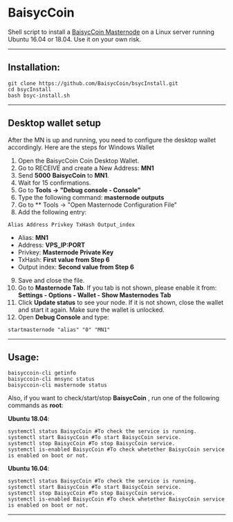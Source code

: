 # BaisycCoin
Shell script to install a [BaisycCoin Masternode](https://www.baisyc.io/) on a Linux server running Ubuntu 16.04 or 18.04. Use it on your own risk.

***
## Installation:
```
git clone https://github.com/BaisycCoin/bsycInstall.git
cd bsycInstall
bash bsyc-install.sh
```
***

## Desktop wallet setup

After the MN is up and running, you need to configure the desktop wallet accordingly. Here are the steps for Windows Wallet
1. Open the BaisycCoin Coin Desktop Wallet.
2. Go to RECEIVE and create a New Address: **MN1**
3. Send **5000** **BaisycCoin** to **MN1**.
4. Wait for 15 confirmations.
5. Go to **Tools -> "Debug console - Console"**
6. Type the following command: **masternode outputs**
7. Go to  ** Tools -> "Open Masternode Configuration File"
8. Add the following entry:
```
Alias Address Privkey TxHash Output_index
```
* Alias: **MN1**
* Address: **VPS_IP:PORT**
* Privkey: **Masternode Private Key**
* TxHash: **First value from Step 6**
* Output index:  **Second value from Step 6**
9. Save and close the file.
10. Go to **Masternode Tab**. If you tab is not shown, please enable it from: **Settings - Options - Wallet - Show Masternodes Tab**
11. Click **Update status** to see your node. If it is not shown, close the wallet and start it again. Make sure the wallet is unlocked.
12. Open **Debug Console** and type:
```
startmasternode "alias" "0" "MN1"
```
***

## Usage:
```
baisyccoin-cli getinfo
baisyccoin-cli mnsync status
baisyccoin-cli masternode status
```
Also, if you want to check/start/stop **BaisycCoin** , run one of the following commands as **root**:

**Ubuntu 18.04**:
```
systemctl status BaisycCoin #To check the service is running.
systemctl start BaisycCoin #To start BaisycCoin service.
systemctl stop BaisycCoin #To stop BaisycCoin service.
systemctl is-enabled BaisycCoin #To check whetether BaisycCoin service is enabled on boot or not.
```
**Ubuntu 16.04**:  
```
systemctl status BaisycCoin #To check the service is running.
systemctl start BaisycCoin #To start BaisycCoin service.
systemctl stop BaisycCoin #To stop BaisycCoin service.
systemctl is-enabled BaisycCoin #To check whetether BaisycCoin service is enabled on boot or not.
```
***
